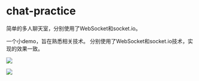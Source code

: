 # chat-practice
简单的多人聊天室，分别使用了WebSocket和socket.io。

一个小demo，旨在熟悉相关技术。
分别使用了WebSocket和socket.io技术，实现的效果一致。

![](https://github.com/huangwenni/chat-practice/blob/master/img1.png)

![](https://github.com/huangwenni/chat-practice/blob/master/img2.png)
